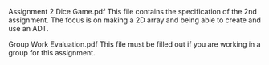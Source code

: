 Assignment 2 Dice Game.pdf
   This file contains the specification of the 2nd assignment.  The focus is on making a 2D array and being able to create and use an ADT.

Group Work Evaluation.pdf
   This file must be filled out if you are working in a group for this assignment.
   

